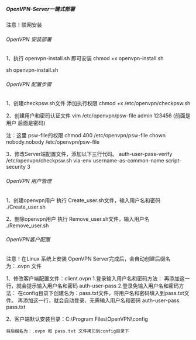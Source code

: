##### OpenVPN-Server一键式部署 #####
注意！联网安装

###### OpenVPN 安装部署 ######
1、执行 openvpn-install.sh 即可安装
   chmod +x openvpn-install.sh 
   
   sh openvpn-install.sh
###### OpenVPN 配置步骤 ######

1、创建checkpsw.sh文件
添加执行权限
chmod +x /etc/openvpn/checkpsw.sh

2、创建用户和密码认证文件
vim /etc/openvpn/psw-file
admin 123456 (前面是用户 后面是密码)

注：这里 psw-file的权限
chmod 400 /etc/openvpn/psw-file
chown nobody.nobody /etc/openvpn/psw-file
 
3、修改Server端配置文件，添加以下三行代码。
auth-user-pass-verify /etc/openvpn/checkpsw.sh via-env
username-as-common-name
script-security 3


###### OpenVPN 用户管理 ######

1、创建openvpn用户
执行 Create_user.sh文件，输入用户名和密码
	./Create_user.sh

2、删除openvpn用户
执行 Remove_user.sh文件，输入用户名
	./Remove_user.sh


###### OpenVPN客户配置 ######

注意！在Linux 系统上安装 OpenVPN Server完成后，会自动创建后缀名为：.ovpn 文件

1、修改客户端配置文件：client.ovpn
	1.登录输入用户名和密码方法：
		再添加这一行，就会提示输入用户名和密码
		auth-user-pass
	2.登录免输入用户名和密码方法：
		在config目录下创建名为：pass.txt文件，将用户名和密码填入到pass.txt文件。
		再添加这一行，就会自动登录、无需输入用户名和密码
		auth-user-pass pass.txt
		
2、客户端默认安装目录：C:\Program Files\OpenVPN\config

	将后缀名为：.ovpn 和 pass.txt 文件拷贝到config目录下



